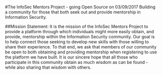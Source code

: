 #The InfoSec Mentors Project - going Open Source on 03/09/2017
Building a community for those that both seek out and provide mentorship in
Information Security.

##Mission Statement:
It is the mission of the InfoSec Mentors Project to provide a platform through
which individuals might more easily obtain, and provide, mentorship within the
Information Security community. Our goal is to help connect those seeking to
develop new skills with those willing to share their experience. To that end,
we ask that members of our community be open to both obtaining and providing 
mentorship when registering to use the platform we have built. It is our sincere
hope that all those who participate in this community obtain as much wisdom as
can be found - while also sharing that wisdom with others. 


